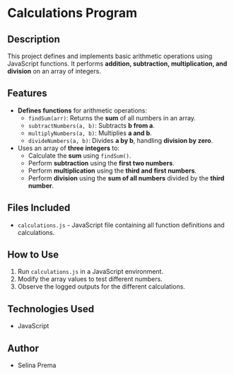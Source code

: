# Calculations Program

## Description
This project defines and implements basic arithmetic operations using JavaScript functions. It performs **addition, subtraction, multiplication, and division** on an array of integers.

## Features
- **Defines functions** for arithmetic operations:
  - `findSum(arr)`: Returns the **sum** of all numbers in an array.
  - `subtractNumbers(a, b)`: Subtracts **b from a**.
  - `multiplyNumbers(a, b)`: Multiplies **a and b**.
  - `divideNumbers(a, b)`: Divides **a by b**, handling **division by zero**.
- Uses an array of **three integers** to:
  - Calculate the **sum** using `findSum()`.
  - Perform **subtraction** using the **first two numbers**.
  - Perform **multiplication** using the **third and first numbers**.
  - Perform **division** using the **sum of all numbers** divided by the **third number**.

## Files Included
- `calculations.js` - JavaScript file containing all function definitions and calculations.


## How to Use
1. Run `calculations.js` in a JavaScript environment.
2. Modify the array values to test different numbers.
3. Observe the logged outputs for the different calculations.

## Technologies Used
- JavaScript

## Author
- Selina Prema

